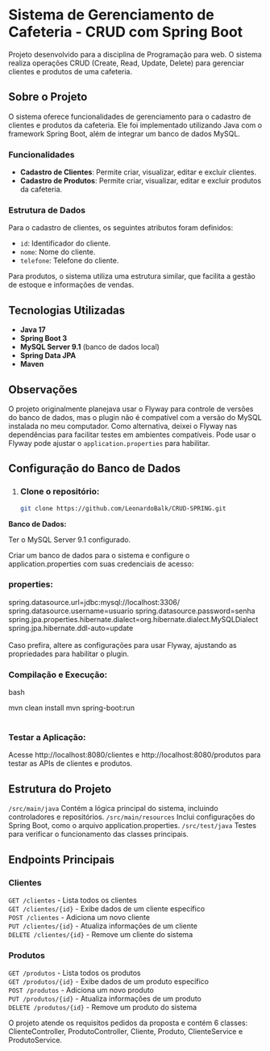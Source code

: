 ﻿# Sistema de Gerenciamento de Cafeteria - CRUD com Spring Boot

Projeto desenvolvido para a disciplina de Programação para web. O sistema realiza operações CRUD (Create, Read, Update, Delete) para gerenciar clientes e produtos de uma cafeteria.

## Sobre o Projeto

O sistema oferece funcionalidades de gerenciamento para o cadastro de clientes e produtos da cafeteria. Ele foi implementado utilizando Java com o framework Spring Boot, além de integrar um banco de dados MySQL.

### Funcionalidades

- **Cadastro de Clientes**: Permite criar, visualizar, editar e excluir clientes.
- **Cadastro de Produtos**: Permite criar, visualizar, editar e excluir produtos da cafeteria.

### Estrutura de Dados

Para o cadastro de clientes, os seguintes atributos foram definidos:

- `id`: Identificador do cliente.
- `nome`: Nome do cliente.
- `telefone`: Telefone do cliente.

Para produtos, o sistema utiliza uma estrutura similar, que facilita a gestão de estoque e informações de vendas.

## Tecnologias Utilizadas

- **Java 17**
- **Spring Boot 3**
- **MySQL Server 9.1** (banco de dados local)
- **Spring Data JPA**
- **Maven**

## Observações

O projeto originalmente planejava usar o Flyway para controle de versões do banco de dados, mas o plugin não é compatível com a versão do MySQL instalada no meu computador. Como alternativa, deixei o Flyway nas dependências para facilitar testes em ambientes compatíveis. Pode usar o Flyway pode ajustar o `application.properties` para habilitar.

## Configuração do Banco de Dados

1. ### Clone o repositório:
   ```bash
   git clone https://github.com/LeonardoBalk/CRUD-SPRING.git
**Banco de Dados:**

Ter o MySQL Server 9.1 configurado.

Criar um banco de dados para o sistema e configure o application.properties com suas credenciais de acesso:

###  properties:

spring.datasource.url=jdbc:mysql://localhost:3306/
spring.datasource.username=usuario
spring.datasource.password=senha
spring.jpa.properties.hibernate.dialect=org.hibernate.dialect.MySQLDialect
spring.jpa.hibernate.ddl-auto=update<br><br>
Caso prefira, altere as configurações para usar Flyway, ajustando as propriedades para habilitar o plugin.

### Compilação e Execução:

bash

mvn clean install
mvn spring-boot:run<br><br>

### Testar a Aplicação: 
Acesse http://localhost:8080/clientes e http://localhost:8080/produtos para testar as APIs de clientes e produtos.

## Estrutura do Projeto
`/src/main/java` Contém a lógica principal do sistema, incluindo controladores e repositórios.
`/src/main/resources` Inclui configurações do Spring Boot, como o arquivo application.properties.
`/src/test/java` Testes para verificar o funcionamento das classes principais.

## Endpoints Principais
### Clientes
`GET /clientes` - Lista todos os clientes<br>
`GET /clientes/{id}` - Exibe dados de um cliente específico<br>
`POST /clientes` - Adiciona um novo cliente<br>
`PUT /clientes/{id}` - Atualiza informações de um cliente<br>
`DELETE /clientes/{id}` - Remove um cliente do sistema<br>

### Produtos
`GET /produtos` - Lista todos os produtos<br>
`GET /produtos/{id}` - Exibe dados de um produto específico<br>
`POST /produtos` - Adiciona um novo produto<br>
`PUT /produtos/{id}` - Atualiza informações de um produto<br>
`DELETE /produtos/{id}` - Remove um produto do sistema<br>

O projeto atende os requisitos pedidos da proposta e contém 6 classes: ClienteController, ProdutoController, Cliente, Produto, ClienteService e ProdutoService.
